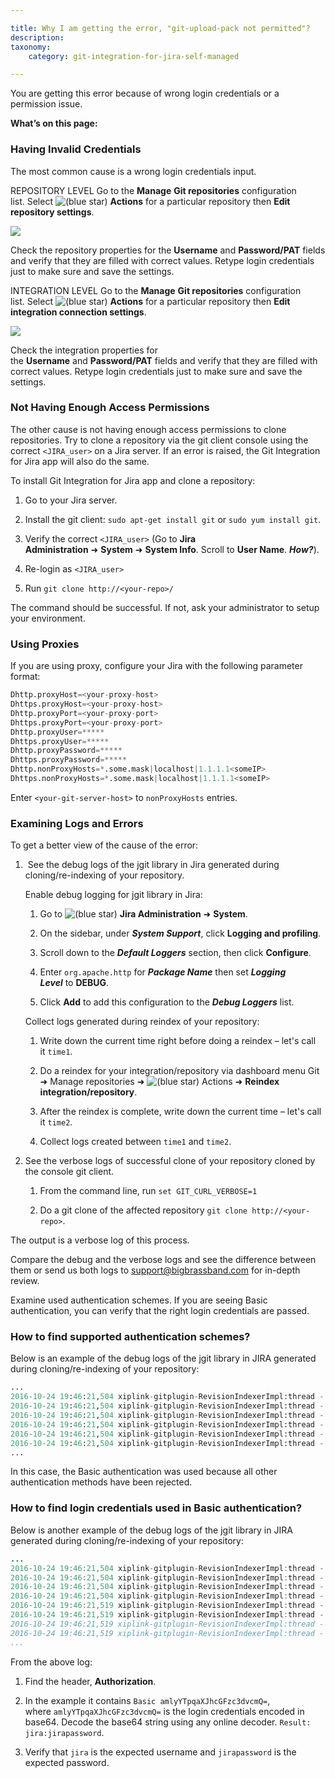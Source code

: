 ```yaml
---

title: Why I am getting the error, "git-upload-pack not permitted"?
description:
taxonomy:
    category: git-integration-for-jira-self-managed

---
```

You are getting this error because of wrong login credentials or a permission issue.

**What’s on this page:**

### Having Invalid Credentials

The most common cause is a wrong login credentials input.

REPOSITORY LEVEL Go to the **Manage** **Git repositories** configuration list. Select ![(blue star)](https://bigbrassband.atlassian.net/wiki/s/-1639011364/6452/8b4898d3c114827e64ec143b4fa79bb76a6cfa5b/_/images/icons/emoticons/star_blue.png) **Actions** for a particular repository then **Edit repository settings**.

![](https://bigbrassband.atlassian.net/wiki/download/thumbnails/2051375177/gitserver-git-uploack-pack-err-01.png?version=1&modificationDate=1642158042088&cacheVersion=1&api=v2&width=680&height=501)

Check the repository properties for the **Username** and **Password/PAT** fields and verify that they are filled with correct values. Retype login credentials just to make sure and save the settings.


INTEGRATION LEVEL Go to the **Manage** **Git repositories** configuration list. Select ![(blue star)](https://bigbrassband.atlassian.net/wiki/s/-1639011364/6452/8b4898d3c114827e64ec143b4fa79bb76a6cfa5b/_/images/icons/emoticons/star_blue.png) **Actions** for a particular repository then **Edit integration connection settings**.

![](https://bigbrassband.atlassian.net/wiki/download/thumbnails/2051375177/gitserver-git-upload-pack-err-02.png?version=1&modificationDate=1642158455218&cacheVersion=1&api=v2&width=680&height=264)

Check the integration properties for the **Username** and **Password/PAT** fields and verify that they are filled with correct values. Retype login credentials just to make sure and save the settings.

### Not Having Enough Access Permissions

The other cause is not having enough access permissions to clone repositories. Try to clone a repository via the git client console using the correct `<JIRA_user>` on a Jira server. If an error is raised, the Git Integration for Jira app will also do the same.

To install Git Integration for Jira app and clone a repository:

1.  Go to your Jira server.

2.  Install the git client: `sudo apt-get install git` or `sudo yum install git`.

3.  Verify the correct `<JIRA_user>` (Go to **Jira Administration** ➜ **System** ➜ **System Info**. Scroll to **User Name**. _**How?**_).

4.  Re-login as `<JIRA_user>`

5.  Run `git clone http://<your-repo>/`


The command should be successful. If not, ask your administrator to setup your environment.

### Using Proxies

If you are using proxy, configure your Jira with the following parameter format:

```py
Dhttp.proxyHost=<your-proxy-host>
Dhttps.proxyHost=<your-proxy-host>
Dhttp.proxyPort=<your-proxy-port>
Dhttps.proxyPort=<your-proxy-port>
Dhttp.proxyUser=*****
Dhttps.proxyUser=*****
Dhttp.proxyPassword=*****
Dhttps.proxyPassword=*****
Dhttp.nonProxyHosts=*.some.mask|localhost|1.1.1.1<someIP>
Dhttps.nonProxyHosts=*.some.mask|localhost|1.1.1.1<someIP>
```

Enter `<your-git-server-host>` to `nonProxyHosts` entries.

### Examining Logs and Errors

To get a better view of the cause of the error:

1.   See the debug logs of the jgit library in Jira generated during cloning/re-indexing of your repository.

    Enable debug logging for jgit library in Jira:

    1.  Go to ![(blue star)](https://bigbrassband.atlassian.net/wiki/s/-1639011364/6452/8b4898d3c114827e64ec143b4fa79bb76a6cfa5b/_/images/icons/emoticons/star_blue.png) **Jira Administration** ➜ **System**.

    2.  On the sidebar, under _**System Support**_, click **Logging and profiling**.

    3.  Scroll down to the _**Default Loggers**_ section, then click **Configure**.

    4.  Enter `org.apache.http` for _**Package Name**_ then set _**Logging Level**_ to **DEBUG**.

    5.  Click **Add** to add this configuration to the _**Debug Loggers**_ list.


    Collect logs generated during reindex of your repository:

    1.  Write down the current time right before doing a reindex – let's call it `time1`.

    2.  Do a reindex for your integration/repository via dashboard menu Git ➜ Manage repositories ➜ ![(blue star)](https://bigbrassband.atlassian.net/wiki/s/-1639011364/6452/8b4898d3c114827e64ec143b4fa79bb76a6cfa5b/_/images/icons/emoticons/star_blue.png) Actions ➜ **Reindex integration/repository**.

    3.  After the reindex is complete, write down the current time – let's call it `time2`.

    4.  Collect logs created between `time1` and `time2`.

2.  See the verbose logs of successful clone of your repository cloned by the console git client.

    1.  From the command line, run `set GIT_CURL_VERBOSE=1`

    2.  Do a git clone of the affected repository `git clone http://<your-repo>`.


The output is a verbose log of this process.

Compare the debug and the verbose logs and see the difference between them or send us both logs to [support@bigbrassband.com](mailto:support@bigbrassband.com) for in-depth review.

Examine used authentication schemes. If you are seeing Basic authentication, you can verify that the right login credentials are passed.

### How to find supported authentication schemes?

Below is an example of the debug logs of the jgit library in JIRA generated during cloning/re-indexing of your repository:

```py
...
2016-10-24 19:46:21,504 xiplink-gitplugin-RevisionIndexerImpl:thread - 0 DEBUG      [http.impl.client.TargetAuthenticationStrategy] Authentication schemes in the order of preference: [Negotiate, Kerberos, NTLM, Digest, Basic]
2016-10-24 19:46:21,504 xiplink-gitplugin-RevisionIndexerImpl:thread - 0 DEBUG      [http.impl.client.TargetAuthenticationStrategy] Challenge for Negotiate authentication scheme not available
2016-10-24 19:46:21,504 xiplink-gitplugin-RevisionIndexerImpl:thread - 0 DEBUG      [http.impl.client.TargetAuthenticationStrategy] Challenge for Kerberos authentication scheme not available
2016-10-24 19:46:21,504 xiplink-gitplugin-RevisionIndexerImpl:thread - 0 DEBUG      [http.impl.client.TargetAuthenticationStrategy] Challenge for NTLM authentication scheme not available
2016-10-24 19:46:21,504 xiplink-gitplugin-RevisionIndexerImpl:thread - 0 DEBUG      [http.impl.client.TargetAuthenticationStrategy] Challenge for Digest authentication scheme not available
2016-10-24 19:46:21,504 xiplink-gitplugin-RevisionIndexerImpl:thread - 0 DEBUG      [http.client.protocol.RequestAddCookies] CookieSpec selected: default
...
```

In this case, the Basic authentication was used because all other authentication methods have been rejected.

### How to find login credentials used in Basic authentication?

Below is another example of the debug logs of the jgit library in JIRA generated during cloning/re-indexing of your repository:

```java
...
2016-10-24 19:46:21,504 xiplink-gitplugin-RevisionIndexerImpl:thread - 0 DEBUG      [org.apache.http.headers] http-outgoing-9 >> GET /<your-git-server-url>/<your-repo-name>.git/info/refs?service=git-upload-pack HTTP/1.1
2016-10-24 19:46:21,504 xiplink-gitplugin-RevisionIndexerImpl:thread - 0 DEBUG      [org.apache.http.headers] http-outgoing-9 >> Accept-Encoding: gzip
2016-10-24 19:46:21,504 xiplink-gitplugin-RevisionIndexerImpl:thread - 0 DEBUG      [org.apache.http.headers] http-outgoing-9 >> Pragma: no-cache
2016-10-24 19:46:21,504 xiplink-gitplugin-RevisionIndexerImpl:thread - 0 DEBUG      [org.apache.http.headers] http-outgoing-9 >> User-Agent: JGit/unknown
2016-10-24 19:46:21,519 xiplink-gitplugin-RevisionIndexerImpl:thread - 0 DEBUG      [org.apache.http.headers] http-outgoing-9 >> Authorization: Basic amlyYTpqaXJhcGFzc3dvcmQ=
2016-10-24 19:46:21,519 xiplink-gitplugin-RevisionIndexerImpl:thread - 0 DEBUG      [org.apache.http.headers] http-outgoing-9 >> Accept: application/x-git-upload-pack-advertisement, */*
2016-10-24 19:46:21,519 xiplink-gitplugin-RevisionIndexerImpl:thread - 0 DEBUG      [org.apache.http.headers] http-outgoing-9 >> Host: 123.123.123.123
2016-10-24 19:46:21,519 xiplink-gitplugin-RevisionIndexerImpl:thread - 0 DEBUG      [org.apache.http.headers] http-outgoing-9 >> Connection: Keep-Alive
...
```

From the above log:

1.  Find the header, **Authorization**.

2.  In the example it contains `Basic amlyYTpqaXJhcGFzc3dvcmQ=`, where `amlyYTpqaXJhcGFzc3dvcmQ=` is the login credentials encoded in base64. Decode the base64 string using any online decoder. `Result: jira:jirapassword`.

3.  Verify that `jira` is the expected username and `jirapassword` is the expected password.


